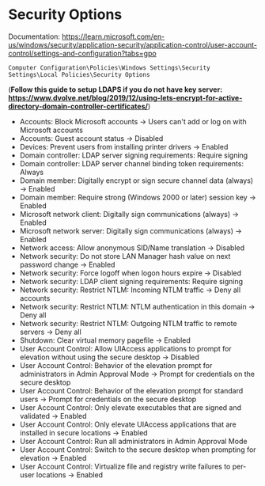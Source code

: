 # Security Options

Documentation: https://learn.microsoft.com/en-us/windows/security/application-security/application-control/user-account-control/settings-and-configuration?tabs=gpo

`Computer Configuration\Policies\Windows Settings\Security Settings\Local Policies\Security Options`

(**Follow this guide to setup LDAPS if you do not have key server: https://www.dvolve.net/blog/2019/12/using-lets-encrypt-for-active-directory-domain-controller-certificates/**)

- Accounts: Block Microsoft accounts -> Users can't add or log on with Microsoft accounts
- Accounts: Guest account status -> Disabled
- Devices: Prevent users from installing printer drivers -> Enabled
- Domain controller: LDAP server signing requirements: Require signing
- Domain controller: LDAP server channel binding token requirements: Always
- Domain member: Digitally encrypt or sign secure channel data (always) -> Enabled
- Domain member: Require strong (Windows 2000 or later) session key -> Enabled
- Microsoft network client: Digitally sign communications (always) -> Enabled
- Microsoft network server: Digitally sign communications (always) -> Enabled
- Network access: Allow anonymous SID/Name translation -> Disabled
- Network security: Do not store LAN Manager hash value on next password change -> Enabled
- Network security: Force logoff when logon hours expire -> Disabled
- Network security: LDAP client signing requirements: Require signing
- Network security: Restrict NTLM: Incoming NTLM traffic -> Deny all accounts
- Network security: Restrict NTLM: NTLM authentication in this domain -> Deny all
- Network security: Restrict NTLM: Outgoing NTLM traffic to remote servers -> Deny all
- Shutdown: Clear virtual memory pagefile -> Enabled
- User Account Control: Allow UIAccess applications to prompt for elevation without using the secure desktop -> Disabled
- User Account Control: Behavior of the elevation prompt for administrators in Admin Approval Mode -> Prompt for credentials on the secure desktop
- User Account Control: Behavior of the elevation prompt for standard users -> Prompt for credentials on the secure desktop
- User Account Control: Only elevate executables that are signed and validated -> Enabled
- User Account Control: Only elevate UIAccess applications that are installed in secure locations -> Enabled
- User Account Control: Run all administrators in Admin Approval Mode
- User Account Control: Switch to the secure desktop when prompting for elevation -> Enabled
- User Account Control: Virtualize file and registry write failures to per-user locations -> Enabled